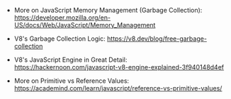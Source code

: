 * More on JavaScript Memory Management (Garbage Collection): https://developer.mozilla.org/en-US/docs/Web/JavaScript/Memory_Management

* V8's Garbage Collection Logic: https://v8.dev/blog/free-garbage-collection

* V8's JavaScript Engine in Great Detail: https://hackernoon.com/javascript-v8-engine-explained-3f940148d4ef

* More on Primitive vs Reference Values: https://academind.com/learn/javascript/reference-vs-primitive-values/